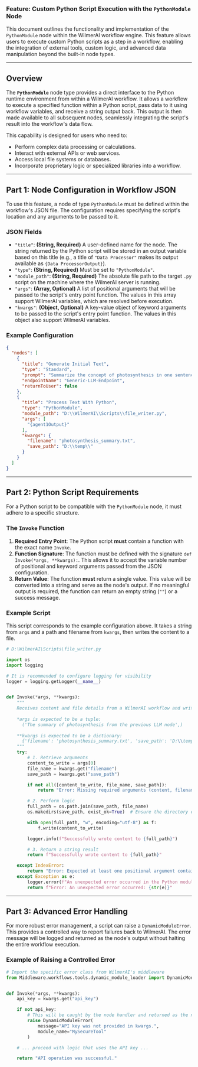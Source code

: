 ### **Feature: Custom Python Script Execution with the `PythonModule` Node**

This document outlines the functionality and implementation of the `PythonModule` node within the WilmerAI workflow
engine. This feature allows users to execute custom Python scripts as a step in a workflow, enabling the integration of
external tools, custom logic, and advanced data manipulation beyond the built-in node types.

-----

## Overview

The **`PythonModule`** node type provides a direct interface to the Python runtime environment from within a WilmerAI
workflow. It allows a workflow to execute a specified function within a Python script, pass data to it using workflow
variables, and receive a string output back. This output is then made available to all subsequent nodes, seamlessly
integrating the script's result into the workflow's data flow.

This capability is designed for users who need to:

* Perform complex data processing or calculations.
* Interact with external APIs or web services.
* Access local file systems or databases.
* Incorporate proprietary logic or specialized libraries into a workflow.

-----

## Part 1: Node Configuration in Workflow JSON

To use this feature, a node of type `PythonModule` must be defined within the workflow's JSON file. The configuration
requires specifying the script's location and any arguments to be passed to it.

### **JSON Fields**

* `"title"`: **(String, Required)** A user-defined name for the node. The string returned by the Python script will be
  stored in an output variable based on this title (e.g., a title of `"Data Processor"` makes its output available as
  `{Data ProcessorOutput}`).
* `"type"`: **(String, Required)** Must be set to `"PythonModule"`.
* `"module_path"`: **(String, Required)** The absolute file path to the target `.py` script on the machine where the
  WilmerAI server is running.
* `"args"`: **(Array, Optional)** A list of positional arguments that will be passed to the script's entry point
  function. The values in this array support WilmerAI variables, which are resolved before execution.
* `"kwargs"`: **(Object, Optional)** A key-value object of keyword arguments to be passed to the script's entry point
  function. The values in this object also support WilmerAI variables.

### **Example Configuration**

```json
{
  "nodes": [
    {
      "title": "Generate Initial Text",
      "type": "Standard",
      "prompt": "Summarize the concept of photosynthesis in one sentence.",
      "endpointName": "Generic-LLM-Endpoint",
      "returnToUser": false
    },
    {
      "title": "Process Text With Python",
      "type": "PythonModule",
      "module_path": "D:\\WilmerAI\\Scripts\\file_writer.py",
      "args": [
        "{agent1Output}"
      ],
      "kwargs": {
        "filename": "photosynthesis_summary.txt",
        "save_path": "D:\\temp\\"
      }
    }
  ]
}
```

-----

## Part 2: Python Script Requirements

For a Python script to be compatible with the `PythonModule` node, it must adhere to a specific structure.

### **The `Invoke` Function**

1. **Required Entry Point**: The Python script **must** contain a function with the exact name `Invoke`.
2. **Function Signature**: The function must be defined with the signature `def Invoke(*args, **kwargs):`. This allows
   it to accept the variable number of positional and keyword arguments passed from the JSON configuration.
3. **Return Value**: The function **must** return a single value. This value will be converted into a string and serve
   as the node's output. If no meaningful output is required, the function can return an empty string (`""`) or a
   success message.

### **Example Script**

This script corresponds to the example configuration above. It takes a string from `args` and a path and filename from
`kwargs`, then writes the content to a file.

```python
# D:\WilmerAI\Scripts\file_writer.py

import os
import logging

# It is recommended to configure logging for visibility
logger = logging.getLogger(__name__)


def Invoke(*args, **kwargs):
    """
    Receives content and file details from a WilmerAI workflow and writes to a file.
    
    *args is expected to be a tuple: 
      ('The summary of photosynthesis from the previous LLM node',)
      
    **kwargs is expected to be a dictionary:
      {'filename': 'photosynthesis_summary.txt', 'save_path': 'D:\\temp\\'}
    """
    try:
        # 1. Retrieve arguments
        content_to_write = args[0]
        file_name = kwargs.get("filename")
        save_path = kwargs.get("save_path")

        if not all([content_to_write, file_name, save_path]):
            return "Error: Missing required arguments (content, filename, or save_path)."

        # 2. Perform logic
        full_path = os.path.join(save_path, file_name)
        os.makedirs(save_path, exist_ok=True)  # Ensure the directory exists

        with open(full_path, "w", encoding="utf-8") as f:
            f.write(content_to_write)

        logger.info(f"Successfully wrote content to {full_path}")

        # 3. Return a string result
        return f"Successfully wrote content to {full_path}"

    except IndexError:
        return "Error: Expected at least one positional argument containing the content to write."
    except Exception as e:
        logger.error(f"An unexpected error occurred in the Python module: {e}")
        return f"Error: An unexpected error occurred: {str(e)}"
```

-----

## Part 3: Advanced Error Handling

For more robust error management, a script can raise a `DynamicModuleError`. This provides a controlled way to report
failures back to WilmerAI. The error message will be logged and returned as the node's output without halting the entire
workflow execution.

### **Example of Raising a Controlled Error**

```python
# Import the specific error class from WilmerAI's middleware
from Middleware.workflows.tools.dynamic_module_loader import DynamicModuleError


def Invoke(*args, **kwargs):
    api_key = kwargs.get("api_key")

    if not api_key:
        # This will be caught by the node handler and returned as the node's output
        raise DynamicModuleError(
            message="API key was not provided in kwargs.",
            module_name="MySecureTool"
        )

    # ... proceed with logic that uses the API key ...

    return "API operation was successful."
```